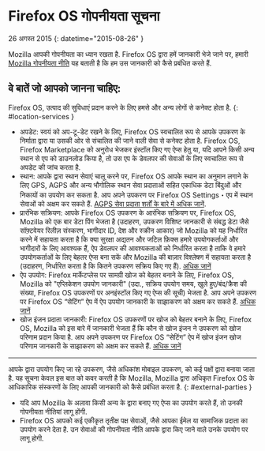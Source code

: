 ﻿# Firefox OS गोपनीयता सूचना

26 अगस्त 2015
{: datetime="2015-08-26" }

Mozilla आपकी गोपनीयता का ध्यान रखता है. Firefox OS द्वारा हमें जानकारी भेजे जाने पर, हमारी [Mozilla गोपनीयता नीति](https://www.mozilla.org/privacy/) यह बताती है कि हम उस जानकारी को कैसे प्रबंधित करते हैं.

## वे बातें जो आपको जानना चाहिए:

Firefox OS, उत्पाद की सुविधाएं प्रदान करने के लिए हमसे और अन्य लोगों से कनेक्ट होता है.
{: #location-services }

* अपडेट: स्वयं को अप-टू-डेट रखने के लिए, Firefox OS स्वचालित रूप से आपके उपकरण के निर्माता द्वारा या उसकी ओर से संचालित की जाने वाली सेवा से कनेक्ट होता है. Firefox OS, Firefox Marketplace को अनुरोध भेजकर इंस्टॉल किए गए ऐप्स हेतु या, यदि आपने किसी अन्य स्थान से एप को डाउनलोड किया है, तो उस एप के डेवलपर की सेवाओं के लिए स्वचालित रूप से अपडेट की जांच करता है.
* स्थान: आपके द्वारा स्थान सेवाएं चालू करने पर, Firefox OS आपके स्थान का अनुमान लगाने के लिए GPS, AGPS और अन्य भौगोलिक स्थान सेवा प्रदाताओं सहित एकाधिक डेटा बिंदुओं और निकायों का उपयोग कर सकता है. आप अपने उपकरण पर Firefox OS Settings・एप में स्थान सेवाओं को अक्षम कर सकते हैं. [AGPS सेवा प्रदाता शर्तों के बारे में अधिक जानें](https://wiki.mozilla.org/Firefox_OS/AGPS_service_provider_terms).
* प्रारंभिक सक्रियण: आपके Firefox OS उपकरण के आरंभिक सक्रियण पर, Firefox OS, Mozilla को एक बार डेटा पिंग भेजता है (उदाहरण, उपकरण विशिष्ट जानकारी से संबद्ध डेटा जैसे सॉफ़्टवेयर रिलीज़ संस्करण, भागीदार ID, देश और स्क्रीन आकार) जो Mozilla को यह निर्धारित करने में सहायता करता है कि क्या सुरक्षा अद्यतन और जटिल फ़िक्स हमारे उपयोगकर्ताओं और भागीदारों के लिए आवश्यक हैं, ऐप डेवलपर की आवश्यकताओं को निर्धारित करता है ताकि वे हमारे उपयोगकर्ताओं के लिए बेहतर ऐप्स बना सकें और Mozilla की बाज़ार विश्लेषण में सहायता करता है (उदाहरण, निर्धारित करता है कि कितने उपकरण सक्रिय किए गए हैं). [अधिक जानें](https://wiki.mozilla.org/Firefox_OS/Metrics/activationping)
* ऐप उपयोग: Firefox मार्केटप्लेस पर सामग्री खोज को बेहतर बनाने के लिए, Firefox OS, Mozilla को "एप्लिकेशन उपयोग जानकारी" (उदा., सक्रिय उपयोग समय, खुले हुए/बंद/क्रैश की संख्या, Firefox OS उपकरणों पर अनइंस्टॉल किए गए ऐप्स की सूची) भेजता है. आप अपने उपकरण पर Firefox OS “सेटिंग” ऐप में ऐप उपयोग जानकारी के साझाकरण को अक्षम कर सकते हैं. [अधिक जानें](https://wiki.mozilla.org/FirefoxOS/Metrics/App_Usage)
* खोज इंजन प्रदाता जानकारी: Firefox OS उपकरणों पर खोज को बेहतर बनाने के लिए, Firefox OS, Mozilla को इस बारे में जानकारी भेजता हैं कि कौन से खोज इंजन ने उपकरण को खोज परिणाम प्रदान किया है. आप अपने उपकरण पर Firefox OS “सेटिंग” ऐप में खोज इंजन खोज परिणाम जानकारी के साझाकरण को अक्षम कर सकते हैं. [अधिक जानें](https://wiki.mozilla.org/FirefoxOS/Metrics/App_Usage)

---------------------------------------

आपके द्वारा उपयोग किए जा रहे उपकरण, जैसे अधिकांश मोबाइल उपकरण, को कई पक्षों द्वारा बनाया जाता है. यह सूचना केवल इस बात को कवर करती है कि Mozilla, Mozilla द्वारा अधिकृत Firefox OS के आधिकारिक संस्करणों के लिए आपकी जानकारी को कैसे प्रबंधित करता है.
{: #external-parties }

* यदि आप Mozilla के अलावा किसी अन्य के द्वारा बनाए गए ऐप्स का उपयोग करते हैं, तो उनकी गोपनीयता नीतियां लागू होंगी.
* Firefox OS आपको कई एकीकृत तृतीक्ष पक्ष सेवाओं, जैसे आपका ईमेल या सामाजिक प्रदाता का उपयोग करने देता है. उन सेवाओं की गोपनीयता नीति आपके द्वारा किए जाने वाले उनके उपयोग पर लागू होगी.

